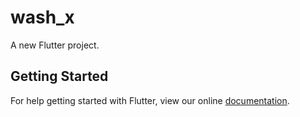 # wash_x

A new Flutter project.

## Getting Started

For help getting started with Flutter, view our online
[documentation](https://flutter.io/).

